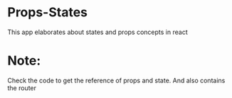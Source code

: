 # Props-States
This app elaborates about states and props concepts in react

# Note:
Check the code to get the reference of props and state. And also contains the router 
